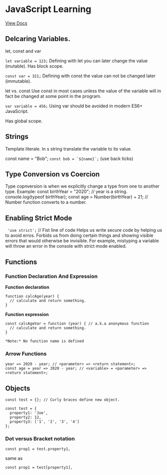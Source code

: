 # JavaScript Learning

[View Docs](https://kamkejj.github.io/JavaScript-Learning/)

## Delcaring Variables.
let, const and var

```let variable = 123;```
Defining with let you can later change the value (mutable). Has block scope.

```const var = 321;```
Defining with const the value can not be changed later (immutable).

let vs. const
Use const in most cases unless the value of the variable will in fact be changed at some point in the program.

```var variable = 456;```
Using var should be avoided in modern ES6+ JavaScript.

Has global scope.

## Strings

Template literale.
In s string translate the variable to its value.

const name = "Bob";
```const bob = `${name}`;``` (use back ticks)

## Type Conversion vs Coercion
Type copnversion is when we explicitly change a type from one to another type.
Example:
const birthYear = "2020"; // year is a string.
console.log(typeof birthYear);
const age = Number(birthYear) + 21; // Number function converts to a number.

## Enabling Strict Mode 
``` 'use strict';``` // Fist line of code
Helps us write secure code by helping us to avoid erros. Forbids us from doing certain things and showing visible errors that would otherwise be invisible. For example, mistyping a variable will throw an error in the console with strict mode enabled.

## Functions
### Function Declaration And Expression

**Function declaration**
```
function calcAge(year) {
  // calculate and return something.
}
```
**Function expression**

```
const calcAgeVar = function (year) { // a.k.a anonymous function
  // calculate and return something.
}

*Note:* No function name is defined
```

### Arrow Functions
```
year => 2020 - year; // <parameter> => <return statement>;
const age = year => 2020 - year; // <variable> = <parameter> => <return statement>;
```

## Objects

```
const test = {}; // Curly braces define new object.
```

```
const test = {
  property1: 'Joe',
  property2: 12,
  property3: ['1', '2', '3', '4']
};
```

### Dot versus Bracket notation

```
const prop1 = test.property1,
```
same as 

```
const prop1 = test[property1],
```


